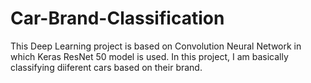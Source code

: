 # Car-Brand-Classification

This Deep Learning project is based on Convolution Neural Network in which Keras ResNet 50 model is used. In this project, I am basically classifying diiferent cars based on their brand.
